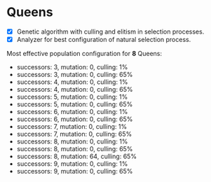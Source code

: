 # Queens

- [x] Genetic algorithm with culling and elitism in selection processes.
- [x] Analyzer for best configuration of natural selection process.

Most effective population configuration for **8** Queens:
- successors: 3, mutation: 0, culling: 1%
- successors: 3, mutation: 0, culling: 65%
- successors: 4, mutation: 0, culling: 1%
- successors: 4, mutation: 0, culling: 65%
- successors: 5, mutation: 0, culling: 1%
- successors: 5, mutation: 0, culling: 65%
- successors: 6, mutation: 0, culling: 1%
- successors: 6, mutation: 0, culling: 65%
- successors: 7, mutation: 0, culling: 1%
- successors: 7, mutation: 0, culling: 65%
- successors: 8, mutation: 0, culling: 1%
- successors: 8, mutation: 0, culling: 65%
- successors: 8, mutation: 64, culling: 65%
- successors: 9, mutation: 0, culling: 1%
- successors: 9, mutation: 0, culling: 65%
